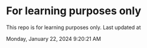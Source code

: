 # For learning purposes only
This repo is for learning purposes only.
Last updated at

Monday, January 22, 2024 9:20:21 AM

